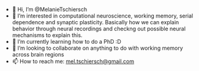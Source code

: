 - 👋 Hi, I’m @MelanieTschiersch
- 👀 I’m interested in computational neuroscience, working memory, serial dependence and synaptic plasticity. Basically how we can explain behavior through neural recordings and checkng out possible neural mechanisms to explain this.
- 🌱 I’m currently learning how to do a PhD :D
- 💞️ I’m looking to collaborate on anything to do with working memory across brain regions
- 📫 How to reach me: mel.tschiersch@gmail.com

<!---
MelanieTschiersch/MelanieTschiersch is a ✨ special ✨ repository because its `README.md` (this file) appears on your GitHub profile.
You can click the Preview link to take a look at your changes.
--->
